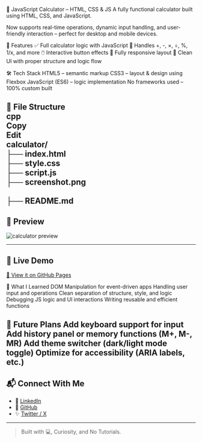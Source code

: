 🧮 JavaScript Calculator – HTML, CSS & JS
A fully functional calculator built using HTML, CSS, and JavaScript.

Now supports real-time operations, dynamic input handling, and user-friendly interaction – perfect for desktop and mobile devices.

🌟 Features
✅ Full calculator logic with JavaScript
🔢 Handles +, -, ×, ÷, %, 1/x, and more
🖱️ Interactive button effects
📱 Fully responsive layout
🧠 Clean UI with proper structure and logic flow

🛠️ Tech Stack
HTML5 – semantic markup
CSS3 – layout & design using Flexbox
JavaScript (ES6) – logic implementation
No frameworks used – 100% custom built

📁 File Structure
<br>
cpp
<br>
Copy
<br>
Edit
<br>
calculator/
<br>
├── index.html
<br>
├── style.css
<br>
├── script.js
<br>
├── screenshot.png   
<br>
├── README.md 
<br>
--------------

## 📸 Preview
![calculator preview](screenshot.png)

---

## 🚀 Live Demo
[🔗 View it on GitHub Pages](https://codevory.github.io/calculator-ui-html-css)


🧠 What I Learned
DOM Manipulation for event-driven apps
Handling user input and operations
Clean separation of structure, style, and logic
Debugging JS logic and UI interactions
Writing reusable and efficient functions

📌 Future Plans
Add keyboard support for input
Add history panel or memory functions (M+, M-, MR)
Add theme switcher (dark/light mode toggle)
Optimize for accessibility (ARIA labels, etc.)
---

## 📬 Connect With Me

- 💼 [LinkedIn](https://linkedin.com/in/shahijahan-pedhar)
- 🧠 [GitHub](https://github.com/codevory)
- ✨ [Twitter / X](https://x.com/shahijahanQ)

---

> Built with 💻, Curiosity, and No Tutorials.
